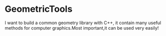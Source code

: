 GeometricTools
==============

I want to build a common geometry library with C++, it contain many useful methods for computer graphics.Most important,it can be used very easily!
